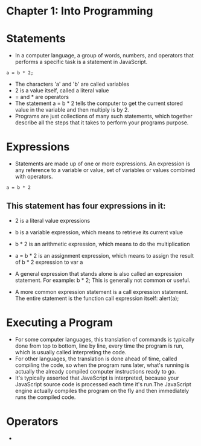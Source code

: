 # Chapter 1: Into Programming

# Statements
- In a computer language, a group of words, numbers, and operators that performs a specific task is a statement in JavaScript.
```
a = b * 2;

```
- The characters 'a' and 'b' are called variables
- 2 is a value itself, called a literal value
- = and * are operators
- The statement a = b * 2 tells the computer to get the current stored value in the variable and then multiply is by 2.
- Programs are just collections of many such statements, which together describe all the steps that it takes to perform your programs purpose.

# Expressions
- Statements are made up of one or more expressions. An expression is any reference to a variable or value, set of variables or values combined with operators.
```
a = b * 2

```
## This statement has four expressions in it:
- 2 is a literal value expressions
- b is a variable expression, which means to retrieve its current value
- b * 2 is an arithmetic expression, which means to do the multiplication
- a = b * 2 is an assignment expression, which means to assign the result of b * 2 expression to var a

- A general expression that stands alone is also called an expression statement. For example: b * 2; This is generally not common or useful.
- A more common expression statement is a call expression statement. The entire statement is the function call expression itself: alert(a);

# Executing a Program
- For some computer languages, this translation of commands is typically done from top to bottom, line by line, every time the program is run, which is usually called interpreting the code.
- For other languages, the translation is done ahead of time, called compiling the code, so when the program runs later, what's running is actually the already compiled computer instructions ready to go.
- It's typically asserted that JavaScript is interpreted, because your JavaScript source code is processed each time it's run.The JavaScript engine actually compiles the program on the fly and then immediately runs the compiled code.

# Operators
- 
